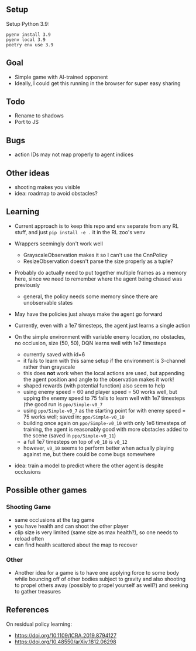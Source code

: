 ## Setup
Setup Python 3.9:
```
pyenv install 3.9
pyenv local 3.9
poetry env use 3.9
```

## Goal
* Simple game with AI-trained opponent
* Ideally, I could get this running in the browser for super easy sharing

## Todo
* Rename to shadows
* Port to JS

## Bugs
* action IDs may not map properly to agent indices

## Other ideas
* shooting makes you visible
* idea: roadmap to avoid obstacles?

## Learning
* Current approach is to keep this repo and env separate from any RL stuff, and
  just `pip install -e .` it in the RL zoo's venv
* Wrappers seemingly don't work well
  - GrayscaleObservation makes it so I can't use the CnnPolicy
  - ResizeObservation doesn't parse the size properly as a tuple?
* Probably do actually need to put together multiple frames as a memory here,
  since we need to remember where the agent being chased was previously
  - general, the policy needs some memory since there are unobservable states
* May have the policies just always make the agent go forward
* Currently, even with a 1e7 timesteps, the agent just learns a single action
* On the simple environment with variable enemy location, no obstacles, no
  occlusion, size (50, 50), DQN learns well with 1e7 timesteps
  - currently saved with id=6
  - it fails to learn with this same setup if the environment is 3-channel
    rather than grayscale
  - this does **not** work when the local actions are used, but appending the
    agent position and angle to the observation makes it work!
  - shaped rewards (with potential function) also seem to help
  - using enemy speed = 60 and player speed = 50 works well, but upping the
    enemy speed to 75 fails to learn well with 1e7 timesteps (the good run is
    `ppo/Simple-v0_7`
  - using `ppo/Simple-v0_7` as the starting point for with enemy speed = 75
    works well; saved in: `ppo/Simple-v0_10`
  - building once again on `ppo/Simple-v0_10` with only 1e6 timesteps of
    training, the agent is reasonably good with more obstacles added to the
    scene (saved in `ppo/Simple-v0_11`)
  - a full 1e7 timesteps on top of `v0_10` is `v0_12`
  - however, `v0_10` seems to perform better when actually playing
    against me, but there could be come bugs somewhere

* idea: train a model to predict where the other agent is despite occlusions

## Possible other games
### Shooting Game
* same occlusions at the tag game
* you have health and can shoot the other player
* clip size is very limited (same size as max health?), so one needs to reload
  often
* can find health scattered about the map to recover

### Other
* Another idea for a game is to have one applying force to some body while
  bouncing off of other bodies subject to gravity and also shooting to propel
  others away (possibly to propel yourself as well?) and seeking to gather
  treasures

## References
On residual policy learning:
* <https://doi.org/10.1109/ICRA.2019.8794127>
* <https://doi.org/10.48550/arXiv.1812.06298>

